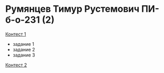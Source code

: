 # Румянцев Тимур Рустемович ПИ-б-о-231 (2)

[Контест 1](https://contest.yandex.ru/contest/52142/problems/)

  - задание 1  
  - задание 2  
  - задание 3  

[Контест 2](https://contest.yandex.ru/contest/52676/problems/)


